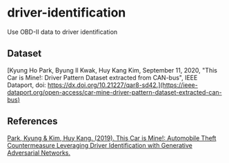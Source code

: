 # driver-identification
Use OBD-II data to driver identification

## Dataset

[Kyung Ho Park, Byung Il Kwak, Huy Kang Kim, September 11, 2020, "This Car is Mine!: Driver Pattern Dataset extracted from CAN-bus", IEEE Dataport, doi: https://dx.doi.org/10.21227/qar8-sd42.](https://ieee-dataport.org/open-access/car-mine-driver-pattern-dataset-extracted-can-bus)

## References

[Park, Kyung & Kim, Huy Kang. (2019). This Car is Mine!: Automobile Theft Countermeasure Leveraging Driver Identification with Generative Adversarial Networks.](https://www.researchgate.net/publication/337484669_This_Car_is_Mine_Automobile_Theft_Countermeasure_Leveraging_Driver_Identification_with_Generative_Adversarial_Networks)
